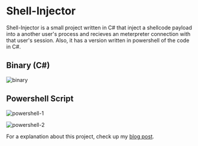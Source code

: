 # Shell-Injector

Shell-Injector is a small project written in C# that inject a shellcode payload into a another user's process and recieves an meterpreter connection with that user's session. Also, it has a version written in powershell of the code in C#.

## Binary (C#)

![binary](https://user-images.githubusercontent.com/87672627/185514493-fd85d76a-254b-40ca-a808-f3718abeb4ff.png)

## Powershell Script

![powershell-1](https://user-images.githubusercontent.com/87672627/185514509-6c933c3e-062f-4038-b7aa-1c5b70f31e14.png)

![powershell-2](https://user-images.githubusercontent.com/87672627/185514515-b6fbc618-9a7a-4390-bfe2-81c892dcad48.png)

For a explanation about this project, check up my [blog post](https://medium.com/@vinicius.batistella.99/injecting-shell-code-payload-into-processes-ced3a0650fc).
